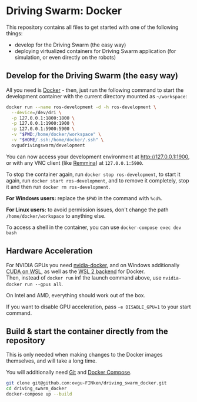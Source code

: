 # Driving Swarm: Docker

This repository contains all files to get started with one of the following things:

- develop for the Driving Swarm (the easy way)
- deploying virtualized containers for Driving Swarm application (for simulation, or even directly on the robots)

## Develop for the Driving Swarm (the easy way)

All you need is [Docker](https://docs.docker.com/engine/install/) - then, just run the following command to start the development container with the current directory mounted as `~/workspace`:

```bash
docker run --name ros-development -d -h ros-development \
  --device=/dev/dri \
  -p 127.0.0.1:1800:1800 \
  -p 127.0.0.1:1900:1900 \
  -p 127.0.0.1:5900:5900 \
  -v "$PWD:/home/docker/workspace" \
  -v "$HOME/.ssh:/home/docker/.ssh" \
  ovgudrivingswarm/development
```

You can now access your development environment at http://127.0.0.1:1900, or with any VNC client (like [Remmina](https://remmina.org/)) at `127.0.0.1:5900`.

To stop the container again, run `docker stop ros-development`, to start it again, run `docker start ros-development`, and to remove it completely, stop it and then run `docker rm ros-development`.

**For Windows users:** replace the `$PWD` in the command with `%cd%`.

**For Linux users:** to avoid permission issues, don't change the path `/home/docker/workspace` to anything else.

To access a shell in the container, you can use `docker-compose exec dev bash`

## Hardware Acceleration

For NVIDIA GPUs you need [nvidia-docker](https://docs.nvidia.com/datacenter/cloud-native/container-toolkit/install-guide.html#docker), and on Windows additionally
[CUDA on WSL](https://developer.nvidia.com/cuda/wsl), as well as the [WSL 2 backend](https://docs.docker.com/docker-for-windows/wsl/) for Docker.  
Then, instead of `docker run` inf the launch command above, use `nvidia-docker run --gpus all`.

On Intel and AMD, everything should work out of the box.

If you want to disable GPU acceleration, pass `-e DISABLE_GPU=1` to your start command.

## Build & start the container directly from the repository

This is only needed when making changes to the Docker images themselves, and will take a long time.

You will additionally need [Git](https://git-scm.com/downloads) and [Docker Compose](https://docs.docker.com/compose/install/).

```bash
git clone git@github.com:ovgu-FINken/driving_swarm_docker.git
cd driving_swarm_docker
docker-compose up --build
```
